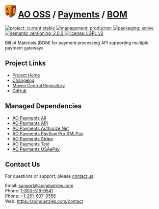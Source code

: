# [<img src="ao-logo.png" alt="AO Logo" width="35" height="40">](https://github.com/aoindustries) [AO OSS](https://github.com/aoindustries/ao-oss) / [Payments](https://github.com/aoindustries/ao-payments) / [BOM](https://github.com/aoindustries/ao-payments-bom)
<p>
	<a href="https://aoindustries.com/life-cycle#project-current-stable">
		<img src="https://oss.aoapps.com/ao-badges/project-current-stable.svg" alt="project: current stable" />
	</a>
	<a href="https://aoindustries.com/life-cycle#management-production">
		<img src="https://oss.aoapps.com/ao-badges/management-production.svg" alt="management: production" />
	</a>
	<a href="https://aoindustries.com/life-cycle#packaging-active">
		<img src="https://oss.aoapps.com/ao-badges/packaging-active.svg" alt="packaging: active" />
	</a>
	<br />
	<a href="http://semver.org/spec/v2.0.0.html">
		<img src="https://oss.aoapps.com/ao-badges/semver-2.0.0.svg" alt="semantic versioning: 2.0.0" />
	</a>
	<a href="https://www.gnu.org/licenses/lgpl-3.0">
		<img src="https://oss.aoapps.com/ao-badges/license-lgpl-3.0.svg" alt="license: LGPL v3" />
	</a>
</p>

Bill of Materials (BOM) for payment processing API supporting multiple payment gateways.

## Project Links
* [Project Home](https://oss.aoapps.com/payments/bom/)
* [Changelog](https://oss.aoapps.com/payments/bom/changelog)
* [Maven Central Repository](https://search.maven.org/artifact/com.aoapps/ao-payments-bom)
* [GitHub](https://github.com/aoindustries/ao-payments-bom)

## Managed Dependencies
* [AO Payments All](https://github.com/aoindustries/ao-payments-all)
* [AO Payments API](https://github.com/aoindustries/ao-payments-api)
* [AO Payments Authorize.Net](https://github.com/aoindustries/ao-payments-authorizeNet)
* [AO Payments Payflow Pro XMLPay](https://github.com/aoindustries/ao-payments-payflowPro)
* [AO Payments Stripe](https://github.com/aoindustries/ao-payments-stripe)
* [AO Payments Test](https://github.com/aoindustries/ao-payments-test)
* [AO Payments USAePay](https://github.com/aoindustries/ao-payments-usaepay)

## Contact Us
For questions or support, please [contact us](https://aoindustries.com/contact):

Email: [support@aoindustries.com](mailto:support@aoindustries.com)  
Phone: [1-800-519-9541](tel:1-800-519-9541)  
Phone: [+1-251-607-9556](tel:+1-251-607-9556)  
Web: https://aoindustries.com/contact
